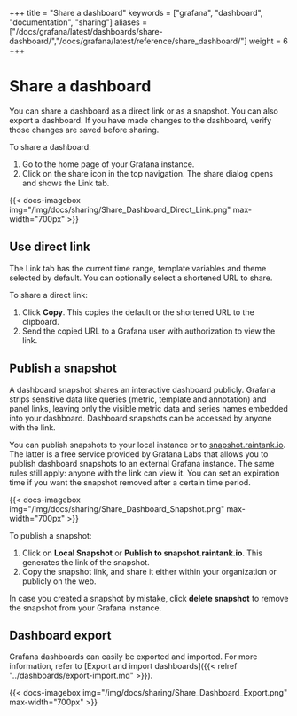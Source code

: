 +++
title = "Share a dashboard"
keywords = ["grafana", "dashboard", "documentation", "sharing"]
aliases = ["/docs/grafana/latest/dashboards/share-dashboard/","/docs/grafana/latest/reference/share_dashboard/"]
weight = 6
+++

# Share a dashboard

You can share a dashboard as a direct link or as a snapshot. You can also export a dashboard. If you have made changes to the dashboard, verify those changes are saved before sharing.

To share a dashboard:

1. Go to the home page of your Grafana instance.
1. Click on the share icon in the top navigation. The share dialog opens and shows the Link tab.

{{< docs-imagebox img="/img/docs/sharing/Share_Dashboard_Direct_Link.png" max-width="700px" >}}

## Use direct link

The Link tab has the current time range, template variables and theme selected by default. You can optionally select a shortened URL to share.

To share a direct link:

1. Click **Copy**. This copies the default or the shortened URL to the clipboard.
1. Send the copied URL to a Grafana user with authorization to view the link.

## Publish a snapshot

A dashboard snapshot shares an interactive dashboard publicly. Grafana strips sensitive data like queries
(metric, template and annotation) and panel links, leaving only the visible metric data and series names embedded into your dashboard. Dashboard snapshots can be accessed by anyone with the link.

You can publish snapshots to your local instance or to [snapshot.raintank.io](http://snapshot.raintank.io). The latter is a free service
provided by Grafana Labs that allows you to publish dashboard snapshots to an external Grafana instance. The same rules still apply: anyone with the link can view it. You can set an expiration time if you want the snapshot removed after a certain time period.

{{< docs-imagebox img="/img/docs/sharing/Share_Dashboard_Snapshot.png" max-width="700px" >}}

To publish a snapshot:

1. Click on **Local Snapshot** or **Publish to snapshot.raintank.io**. This generates the link of the snapshot.
1. Copy the snapshot link, and share it either within your organization or publicly on the web.

In case you created a snapshot by mistake, click **delete snapshot** to remove the snapshot from your Grafana instance.

## Dashboard export

Grafana dashboards can easily be exported and imported. For more information, refer to [Export and import dashboards]({{< relref "../dashboards/export-import.md" >}}).

{{< docs-imagebox img="/img/docs/sharing/Share_Dashboard_Export.png" max-width="700px" >}}

